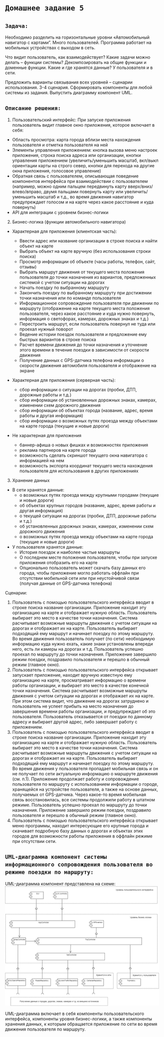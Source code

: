 # `Домашнее задание 5`

## `Задача:`

Необходимо разделить на горизонтальные уровни «Автомобильный навигатор с картами”. 
Много пользователей. 
Программа работает на мобильных устройствах с выходом в сеть.

Что видит пользователь, как взаимодействует?
Какие задачи можно делать – функции системы? Декомпозировать на общие функции и доменные функции.
Какие и где хранятся данные? У пользователя и в сети.

Предложить варианты связывания всех уровней – сценарии использования. 3-4 сценария.
Сформировать компоненты для любой системы из задания. Выпустить диаграмму компонент UML.

## `Описание решения:`

1. Пользовательский интерфейс:
При запуске приложения пользователь видит главное окно приложения, которое включает в себя:
 * Область просмотра: карта города вблизи места нахождения пользователя и отметка пользователя на ней 
 * Элементы управления приложением: кнопка вызова меню настроек приложения, строка поиска адреса или организации, кнопки управления приложением (увеличить/уменьшить масштаб, вкл/выкл ориентации карты на строго север, кнопки для перехода на другие окна приложения, голосовое управление) 
 * Обратная связь с пользователем, описывающая поведение компонентов интерфейса при взаимодействии с пользователем (например, можно одним пальцем передвинуть карту вверх/вниз/влево/вправо, двумя пальцами повернуть карту или увеличить/уменьшить масштаб и т.д., во время движения навигатор предупреждает голосом и на карте через какое расстояние и куда повернуть)
 * API для интеграции с уровнем бизнес-логики

2. Бизнес-логика (функции автомобильного навигатора)
 
* Характерная для приложения (клиентская часть): 
  * Ввести адрес или название организации в строке поиска и найти объект на карте
  * Выбрать объект на карте вручную (без использования строки поиска)
  * Просмотр информации об объекте (часы работы, телефон, сайт, отзывы)
  * Выбрать маршрут движения от текущего места положения пользователя до точки назначения из вариантов, предложенных системой с учетом ситуации на дорогах
  * Начать поездку по выбранному маршруту
  * Закончить поездку по выбранному маршруту при достижении точки назначения или по команде пользователя
  * Информационное сопровождение пользователя при движении по маршруту (отображение на карте текущего места положения пользователя, через какое расстояние и куда нужно повернуть, информация о светофорах, камерах, дорожных знаках и т.д.)
  * Перестроить маршрут, если пользователь повернул не туда или проехал нужный поворот
  * Ведение истории поездок пользователя и предложение ему быстрых вариантов в строке поиска
  * Расчет времени движения до точки назначения и уточнение этого времени в течение поездки в зависимости от скорости движения
  * Получение данных с GPS-датчика телефона информации о скорости движения автомобиля пользователя и отображение на экране
* Характерная для приложения (серверная часть):
  * сбор информации о ситуации на дорогах (пробки, ДТП, дорожные работы и т.д.)
  * сбор информации об установленных дорожных знаках, камерах, изменении схем дорожного движения
  * сбор информации об объектах города (название, адрес, время работы и другая информация)
  * сбор информации о возможных путях проезда между объектами на карте города (текущие и новые дороги)

* Не характерная для приложения 
  * баннер-афиша о новых фишках и возможностях приложения
  * реклама партнеров на карте города
  * возможность сделать скриншот текущего окна навигатора с информацией на нем
  * возможность экспорта координат текущего места нахождения пользователя для использования в других приложениях 

3. Хранение данных
* В сети хранятся данные:
  * о возможных путях проезда между крупными городами (текущие и новые дороги)
  * об объектах крупных городов (название, адрес, время работы и другая информация)
  * о текущей ситуации на дорогах (пробки, ДТП, дорожные работы и т.д.)
  * об установленных дорожных знаках, камерах, изменении схем дорожного движения
  * о возможных путях проезда между объектами на карте города (текущие и новые дороги)
* У пользователя хранятся данные:
  * История поездок и наиболее частые маршруты
  * О последнем месте положения пользователя, чтобы при запуске приложения отобразить его на карте
  * Опционально пользователь может скачать базу данных его города, чтобы приложение могло работать оффлайн при отсутствии мобильной сети или при неустойчивой связи (получая данные от GPS-датчика телефона)

Сценарии:
1. Пользователь с помощью пользовательского интерфейса вводит в строке поиска название организации. Приложение находит эту организацию на карте и отображает нужную область. Пользователь выбирает это место в качестве точки назначения. Система расчитывает возможные маршруты движения с учетом ситуации на дорогах и отображает их на карте. Пользователь выбирает подходящий ему маршрут и начинает поездку по этому маршруту. Во время движения пользователь получает (по сети) необходимую информацию куда нужно ехать, какие знаки установлены впереди него, есть ли камеры на дорогах и т.д. Пользователь успешно проехал по маршруту до точки назначения. Приложение завершило режим поездки, поздравило пользователя и перешло в обычный режим (главное окно).
2. Пользователь с помощью пользовательского интерфейса открывает запускает приложение, находит вручную известную ему организацию на карте, просматривает информацию о времени работы организации, и выбирает это место в качестве конечной точки назначения. Система расчитывает возможные маршруты движения с учетом ситуации на дорогах и отображает их на карте. При этом система видит, что движение на дорогах затруднено и пользователь не успеет прибыть на место назначения до завершения времени работы организации, и предупреждает об это пользователя. Пользователь отказывается от поездки по данному адресу и выбирает другой адрес, либо завершает работу с приложением.
3. Пользователь с помощью пользовательского интерфейса вводит в строке поиска название организации. Приложение находит эту организацию на карте и отображает нужную область. Пользователь выбирает это место в качестве точки назначения. Система расчитывает возможные маршруты движения с учетом ситуации на дорогах и отображает их на карте. Пользователь выбирает подходящий ему маршрут и начинает поездку по этому маршруту. Во время движения у пользователя пропадает мобильная связь и он не получает по сети актуальную информацию о маршруте движения (см. п.1). Приложение продолжает работу и сопровождение пользователя по маршруту с использованием информации о городе, хранящейся на устройстве пользователя, а также на основе данных, получаемых от GPS-датчика. Через какое-то время мобильная связь восстановилась, все системы продолжили работу в штатном режиме. Пользователь успешно проехал по маршруту до точки назначения. Приложение завершило режим поездки, поздравило пользователя и перешло в обычный режим (главное окно).
4. Пользователь с помощью пользовательского интерфейса открывает меню программы, находит интересующие его крупные города и скачивает подробную базу данных о дорогах и объектах этих городов для возможности работы приложения в оффлайн режиме при отсутствии сети.

## `UML-диаграмма компонент системы информационного сопровождения пользователя во режиме поездки по маршруту:`
UML-диаграмма компонент представлена на схеме:
![UML-diagram](UML-diagram.jpg)

UML-диаграмма включает в себя компоненты пользовательского интерфейса, компоненты уровня бизнес-логики, а также компоненты хранения данных, к которым обращается приложение по сети во время движения пользователя по маршруту.